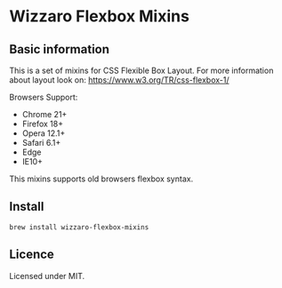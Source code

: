 # Wizzaro Flexbox Mixins

## Basic information

This is a set of mixins for CSS Flexible Box Layout.
For more information about layout look on: https://www.w3.org/TR/css-flexbox-1/

Browsers Support:
- Chrome 21+
- Firefox 18+
- Opera 12.1+
- Safari 6.1+
- Edge
- IE10+

This mixins supports old browsers flexbox syntax.

## Install
`brew install wizzaro-flexbox-mixins`

## Licence

Licensed under MIT.
